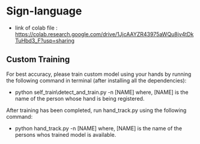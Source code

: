 # Sign-language
- link of colab file  : https://colab.research.google.com/drive/1JjcAAYZR43975aWQu8jv4tDkTuHbd3_F?usp=sharing


## Custom Training
For best accuracy, please train custom model using your hands by running the following command in terminal (after installing all the dependencies):
- python self_train\detect_and_train.py -n [NAME]
where, [NAME] is the name of the person whose hand is being registered.

After training has been completed, run hand_track.py using the following command:
- python hand_track.py -n [NAME]
where, [NAME] is the name of the persons whos trained model is available.
